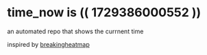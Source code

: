 # time_now is (( 1729386000552 ))

an automated repo that shows the currnent time

inspired by [breakingheatmap](https://github.com/breakingheatmap/breakingheatmap)